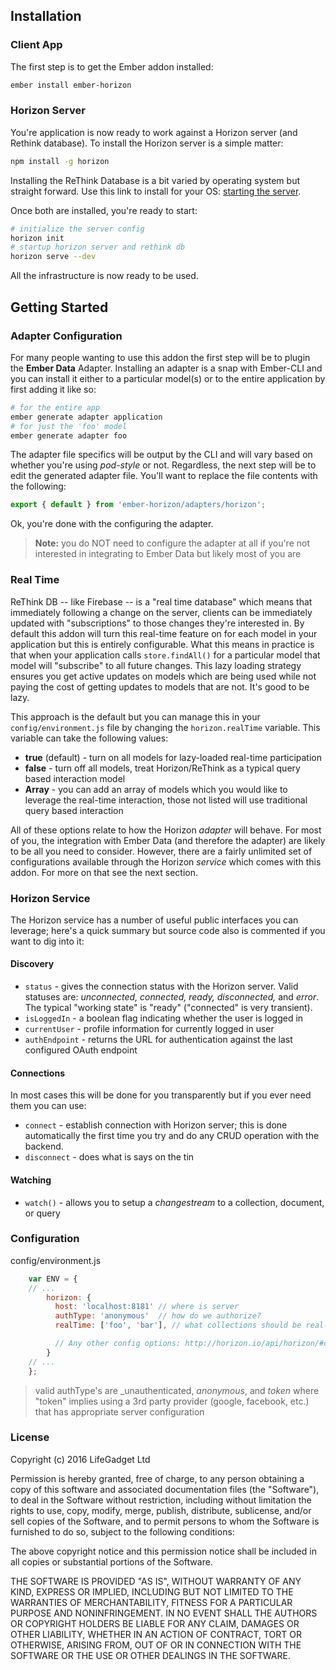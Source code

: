 ## Installation

### Client App

The first step is to get the Ember addon installed:

```sh
ember install ember-horizon
```

### Horizon Server

You're application is now ready to work against a Horizon server (and Rethink database). To install the Horizon server is a simple matter:

```sh
npm install -g horizon
```

Installing the ReThink Database is a bit varied by operating system but straight forward. Use this link to install for your OS:
[starting the server](http://horizon.io/docs/getting-started/#start-the-server).

Once both are installed, you're ready to start:

```sh
# initialize the server config
horizon init
# startup horizon server and rethink db
horizon serve --dev
```

All the infrastructure is now ready to be used.


## Getting Started

### Adapter Configuration

For many people wanting to use this addon the first step will be to plugin the **Ember Data** Adapter. Installing an adapter is a snap with Ember-CLI and you can install it either to a particular model(s) or to the entire application by first adding it like so:

```sh
# for the entire app
ember generate adapter application
# for just the 'foo' model
ember generate adapter foo
```

The adapter file specifics will be output by the CLI and will vary based on whether you're using _pod-style_ or not. Regardless, the next step will be to edit the generated adapter file. You'll want to replace the file contents with the following:

```js
export { default } from 'ember-horizon/adapters/horizon';
```

Ok, you're done with the configuring the adapter.

> **Note:** you do NOT need to configure the adapter at all if you're not interested in integrating to Ember Data but likely most of you are

### Real Time

ReThink DB -- like Firebase -- is a "real time database" which means that immediately following a change on the server, clients can be immediately updated with "subscriptions" to those changes they're interested in. By default this addon will turn this real-time feature on for each model in your application but this is entirely configurable. What this means in practice is that when your application calls `store.findAll()` for a particular model that model will "subscribe" to all future changes. This lazy loading strategy ensures you get active updates on models which are being used while not paying the cost of getting updates to models that are not. It's good to be lazy.

This approach is the default but you can manage this in your `config/environment.js` file by changing the `horizon.realTime` variable. This variable can take the following values:

- **true** (default) - turn on all models for lazy-loaded real-time participation
- **false** - turn off all models, treat Horizon/ReThink as a typical query based interaction model
- **Array** - you can add an array of models which you would like to leverage the real-time interaction, those not listed will use traditional query based interaction

All of these options relate to how the Horizon _adapter_ will behave. For most of you, the integration with Ember Data (and therefore the adapter) are likely to be all you need to consider. However, there are a fairly unlimited set of configurations available through the Horizon _service_ which comes with this addon. For more on that see the next section.


### Horizon Service

The Horizon service has a number of useful public interfaces you can leverage; here's a quick summary but source code also is commented if you want to dig into it:

#### Discovery

- `status` - gives the connection status with the Horizon server. Valid statuses are: _unconnected, connected, ready, disconnected,_ and  _error_. The typical "working state" is "ready" ("connected" is very transient).
- `isLoggedIn` - a boolean flag indicating whether the user is logged in
- `currentUser` - profile information for currently logged in user
- `authEndpoint` - returns the URL for authentication against the last configured OAuth endpoint


#### Connections

In most cases this will be done for you transparently but if you ever need them you can use:

- `connect` - establish connection with Horizon server; this is done automatically the first time you try and do any CRUD operation with the backend.
- `disconnect` - does what is says on the tin

#### Watching

- `watch()` - allows you to setup a _changestream_ to a collection, document, or query

### Configuration

config/environment.js

```js
    var ENV = {
    // ...
        horizon: {
          host: 'localhost:8181' // where is server
          authType: 'anonymous'  // how do we authorize?
          realTime: ['foo', 'bar'], // what collections should be real-time (boolean or array)

          // Any other config options: http://horizon.io/api/horizon/#constructor
        }
    // ...
    };
```

> valid authType's are _unauthenticated, _anonymous_, and _token_ where "token" implies using a 3rd party provider (google, facebook, etc.) that has appropriate server configuration


### License

Copyright (c) 2016 LifeGadget Ltd

Permission is hereby granted, free of charge, to any person obtaining a copy of
this software and associated documentation files (the "Software"), to deal in
the Software without restriction, including without limitation the rights to
use, copy, modify, merge, publish, distribute, sublicense, and/or sell copies
of the Software, and to permit persons to whom the Software is furnished to do
so, subject to the following conditions:

The above copyright notice and this permission notice shall be included in all
copies or substantial portions of the Software.

THE SOFTWARE IS PROVIDED "AS IS", WITHOUT WARRANTY OF ANY KIND, EXPRESS OR
IMPLIED, INCLUDING BUT NOT LIMITED TO THE WARRANTIES OF MERCHANTABILITY,
FITNESS FOR A PARTICULAR PURPOSE AND NONINFRINGEMENT. IN NO EVENT SHALL THE
AUTHORS OR COPYRIGHT HOLDERS BE LIABLE FOR ANY CLAIM, DAMAGES OR OTHER
LIABILITY, WHETHER IN AN ACTION OF CONTRACT, TORT OR OTHERWISE, ARISING FROM,
OUT OF OR IN CONNECTION WITH THE SOFTWARE OR THE USE OR OTHER DEALINGS IN THE
SOFTWARE.
